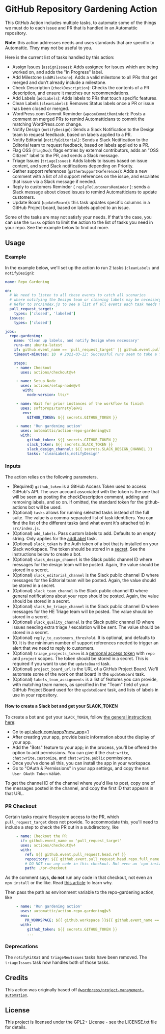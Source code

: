 # GitHub Repository Gardening Action

This GitHub Action includes multiple tasks, to automate some of the things we must do to each issue and PR that is handled in an Automattic repository.

**Note**: this action addresses needs and uses standards that are specific to Automattic. They may not be useful to you.

Here is the current list of tasks handled by this action:

- Assign Issues (`assignIssues`): Adds assignee for issues which are being worked on, and adds the "In Progress" label.
- Add Milestone (`addMilestone`): Adds a valid milestone to all PRs that get merged and don't already include a milestone.
- Check Description (`checkDescription`): Checks the contents of a PR description, and ensure it matches our recommendations.
- Add Labels (`addLabels`): Adds labels to PRs that touch specific features.
- Clean Labels (`cleanLabels`): Removes Status labels once a PR or issue has been closed or merged.
- WordPress.com Commit Reminder (`wpcomCommitReminder`): Posts a comment on merged PRs to remind Automatticians to commit the matching WordPress.com change.
- Notify Design (`notifyDesign`): Sends a Slack Notification to the Design team to request feedback, based on labels applied to a PR.
- Notify Editorial (`notifyEditorial`): Sends a Slack Notification to the Editorial team to request feedback, based on labels applied to a PR.
- Flag OSS (`flagOss`): flags entries by external contributors, adds an "OSS Citizen" label to the PR, and sends a Slack message.
- Triage Issues (`triageIssues`): Adds labels to issues based on issue content, and send Slack notifications depending on Priority.
- Gather support references (`gatherSupportReferences`): Adds a new comment with a list of all support references on the issue, and escalates that issue via a Slack message if needed.
- Reply to customers Reminder ( `replyToCustomersReminder` ): sends a Slack message about closed issues to remind Automatticians to update customers.
- Update Board (`updateBoard`): this task updates specific columns in a GitHub Project board, based on labels applied to an issue.

Some of the tasks are may not satisfy your needs. If that's the case, you can use the `tasks` option to limit the action to the list of tasks you need in your repo. See the example below to find out more.

## Usage

### Example

In the example below, we'll set up the action to run 2 tasks (`cleanLabels` and `notifyDesign`):

```yml
name: Repo Gardening

on:
  # We need to listen to all these events to catch all scenarios
  # where notifying the Design team or cleaning labels may be necessary.
  # Refer to src/index.js to see a list of all events each task needs to be listen to.
  pull_request_target:
    types: ['closed', 'labeled']
  issues:
    types: ['closed']

jobs:
  repo-gardening:
    name: 'Clean up labels, and notify Design when necessary'
    runs-on: ubuntu-latest
    if: github.event_name == 'pull_request_target' || github.event.pull_request.head.repo.full_name == github.event.pull_request.base.repo.full_name
    timeout-minutes: 10  # 2021-03-12: Successful runs seem to take a few seconds, but can sometimes take a lot longer since we wait for previous runs to complete.

    steps:
     - name: Checkout
       uses: actions/checkout@v4

     - name: Setup Node
       uses: actions/setup-node@v4
        with:
          node-version: lts/*

     - name: Wait for prior instances of the workflow to finish
       uses: softprops/turnstyle@v1
        env:
          GITHUB_TOKEN: ${{ secrets.GITHUB_TOKEN }}

     - name: 'Run gardening action'
       uses: automattic/action-repo-gardening@v3
       with:
          github_token: ${{ secrets.GITHUB_TOKEN }}
          slack_token: ${{ secrets.SLACK_TOKEN }}
          slack_design_channel: ${{ secrets.SLACK_DESIGN_CHANNEL }}
          tasks: 'cleanLabels,notifyDesign'
```

### Inputs

The action relies on the following parameters. 

- (Required) `github_token` is a GitHub Access Token used to access GitHub's API. The user account associated with the token is the one that will be seen as posting the checkDescription comment, adding and removing labels, and so on. If omitted, the standard token for the github-actions bot will be used.
- (Optional) `tasks` allows for running selected tasks instead of the full suite. The value is a comma-separated list of task identifiers. You can find the list of the different tasks (and what event it's attached to) in `src/index.js`.
- (Optional) `add_labels`. Pass custom labels to add. Defaults to an empty string. Only applies for the [addLabel](src/tasks/add-labels/readme.md) task.
- (Optional) `slack_token` is the Auth token of a bot that is installed on your Slack workspace. The token should be stored in a [secret](https://docs.github.com/en/actions/reference/encrypted-secrets#creating-encrypted-secrets-for-a-repository). See the instructions below to create a bot.
- (Optional) `slack_design_channel` is the Slack public channel ID where messages for the design team will be posted. Again, the value should be stored in a secret.
- (Optional) `slack_editorial_channel` is the Slack public channel ID where messages for the Editorial team will be posted. Again, the value should be stored in a secret.
- (Optional) `slack_team_channel` is the Slack public channel ID where general notifications about your repo should be posted. Again, the value should be stored in a secret.
- (Optional) `slack_he_triage_channel` is the Slack public channel ID where messages for the HE Triage team will be posted. The value should be stored in a secret.
- (Optional) `slack_quality_channel` is the Slack public channel ID where issues needing extra triage / escalation will be sent. The value should be stored in a secret.
- (Optional) `reply_to_customers_threshold`. It is optional, and defaults to 10. It is the minimum number of support references needed to trigger an alert that we need to reply to customers.
- (Optional) `triage_projects_token` is a [personal access token](https://github.com/settings/tokens/new) with `repo` and `project` scopes. The token should be stored in a secret. This is required if you want to use the `updateBoard` task.
- (Optional) `project_board_url` is the URL of a GitHub Project Board. We'll automate some of the work on that board in the `updateBoard` task.
- (Optional) `labels_team_assignments` is a list of features you can provide, with matching team names, as specified in the "Team" field of your GitHub Project Board used for the `updateBoard` task, and lists of labels in use in your repository.

#### How to create a Slack bot and get your SLACK_TOKEN

To create a bot and get your `SLACK_TOKEN`, follow [the general instructions here](https://slack.com/intl/en-hu/help/articles/115005265703-Create-a-bot-for-your-workspace):

- Go to [api.slack.com/apps?new_app=1](https://api.slack.com/apps?new_app=1)
- After creating your app, provide basic information about the display of your app.
- Add the "Bots" feature to your app; in the process, you'll be offered the option to add permissions. You can give it the `chat:write`, `chat:write.customize`, and `chat:write.public` permissions.
- Once you've done all this, you can install the app in your workspace.
- Go to "OAuth & Permissions" in your app settings, and copy the `Bot User OAuth Token` value.

To get the channel ID of the channel where you'd like to post, copy one of the messages posted in the channel, and copy the first ID that appears in that URL.

### PR Checkout

Certain tasks require filesystem access to the PR, which `pull_request_target` does not provide. To accommodate this, you'll need to include a step to check the PR out in a subdirectory, like

```yaml
     - name: Checkout the PR
       if: github.event_name == 'pull_request_target'
       uses: actions/checkout@v4
       with:
         ref: ${{ github.event.pull_request.head.ref }}
         repository: ${{ github.event.pull_request.head.repo.full_name }}
         # DO NOT run any code in this checkout. Not even an `npm install`.
         path: ./pr-checkout
```
As the comment says, **do not** run any code in that checkout, not even an `npm install` or the like. Read [this article](https://securitylab.github.com/research/github-actions-preventing-pwn-requests/) to learn why.

Then pass the path as environment variable to the repo-gardening action, like
```yaml
     - name: 'Run gardening action'
       uses: automattic/action-repo-gardening@v3
       env:
         PR_WORKSPACE: ${{ github.workspace }}${{ github.event_name == 'pull_request_target' && '/pr-checkout' || '' }}
       with:
          github_token: ${{ secrets.GITHUB_TOKEN }}
          ...
```

### Deprecations

The `notifyKitKat` and `triageNewIssues` tasks have been removed. The `triageIssues` task now handles both of those tasks.

## Credits

This action was originally based off [`@wordpress/project-management-automation`](https://www.npmjs.com/package/@wordpress/project-management-automation).

## License

This project is licensed under the GPL2+ License - see the LICENSE.txt file for details.
